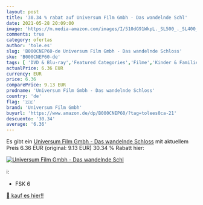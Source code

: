 ```yaml
---
layout: post
title: '30.34 % rabat auf Universum Film Gmbh - Das wandelnde Schl'
date: 2021-05-28 20:09:00
image: 'https://m.media-amazon.com/images/I/510dG91WkpL._SL500_._SL400_.jpg'
comments: true
category: ofertas
author: 'tole.es'
slug: 'B000CNEP60-de Universum Film Gmbh - Das wandelnde Schloss'
sku: 'B000CNEP60-de'
tags: [ 'DVD & Blu-ray','Featured Categories','Filme','Kinder & Familie','Zeichentrick','universum film gmbh', ]
actualPrice: 6.36 EUR
currency: EUR
price: 6.36
comparePrice: 9.13 EUR
prodname: 'Universum Film Gmbh - Das wandelnde Schloss'
country: 'de'
flag: '🇩🇪'
brand: 'Universum Film Gmbh'
buyurl: 'https://www.amazon.de/dp/B000CNEP60/?tag=tolees0ca-21'
descuento: '30.34'
average: '6.36'
---
```


Es gibt ein [Universum Film Gmbh - Das wandelnde Schloss](https://www.amazon.de/dp/B000CNEP60/?tag=tolees0ca-21) mit aktuellem Preis 6.36 EUR (original: 9.13 EUR) 30.34 % Rabatt hier:

[![Universum Film Gmbh - Das wandelnde Schl](https://m.media-amazon.com/images/I/510dG91WkpL._SL500_._SL400_.jpg)](https://www.amazon.de/dp/B000CNEP60/?tag=tolees0ca-21)

ℹ️:

- FSK 6

[🛒 kauf es hier!!](https://www.amazon.de/dp/B000CNEP60/?tag=tolees0ca-21)
